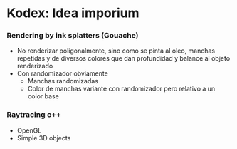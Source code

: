 # Kodex: Idea imporium

### Rendering by ink splatters (Gouache)
- No renderizar poligonalmente, sino como se pinta al oleo, manchas repetidas y de diversos colores que dan profundidad y balance al objeto renderizado
- Con randomizador obviamente
  - Manchas randomizadas
  - Color de manchas variante con randomizador pero relativo a un color base
 
### Raytracing c++
- OpenGL
- Simple 3D objects
